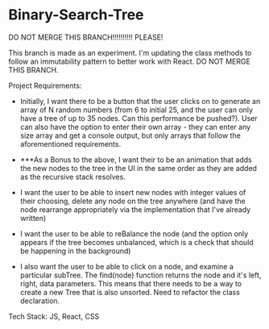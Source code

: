 # Binary-Search-Tree

DO NOT MERGE THIS BRANCH!!!!!!!!!! PLEASE!

This branch is made as an experiment. I'm updating the class methods to follow an immutability pattern to better work with React. DO NOT MERGE THIS BRANCH.

Project Requirements:

- Initially, I want there to be a button that the user clicks on to generate an array of N random numbers (from 6 to initial 25, and the user can only have a tree of up to 35 nodes. Can this performance be pushed?). User can also have the option to enter their own array - they can enter any size array and get a console output, but only arrays that follow the aforementioned requirements.

- ***As a Bonus to the above, I want their to be an animation that adds the new nodes to the tree in the UI in the same order as they are added as the recursive stack resolves.

- I want the user to be able to insert new nodes with integer values of their choosing, delete any node on the tree anywhere (and have the node rearrange appropriately via the implementation that I've already written)

- I want the user to be able to reBalance the node (and the option only appears if the tree becomes unbalanced, which is a check that should be happening in the background)

- I also want the user to be able to click on a node, and examine a particular subTree. The find(node) function returns the node and it's left, right, data parameters. This means that there needs to be a way to create a new Tree that is also unsorted. Need to refactor the class declaration.


Tech Stack: JS, React, CSS

